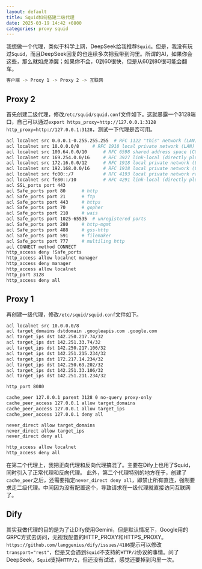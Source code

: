 ```yaml
---
layout: default
title: Squid如何搭建二级代理
date: 2025-03-19 14:42 +0800
categories: proxy squid
---
```


我想做一个代理，类似于科学上网，DeepSeek给我推荐`Squid`。但是，我没有玩过`Squid`，而且DeepSeek回复的也连续多次把我带到沟里。所谓的AI，如果你会这些，那么就如虎添翼；如果你不会，0到60很快，但是从60到80很可能会翻车。


```bash
客户端 -> Proxy 1 -> Proxy 2 -> 互联网
```

## Proxy 2

首先创建二级代理，修改`/etc/squid/squid.conf`文件如下。这就暴露一个3128端口，自己可以通过`export https_proxy=http://127.0.0.1:3128 http_proxy=http://127.0.0.1:3128`，测试一下代理是否可用。


```bash
acl localnet src 0.0.0.1-0.255.255.255	# RFC 1122 "this" network (LAN)
acl localnet src 10.0.0.0/8		# RFC 1918 local private network (LAN)
acl localnet src 100.64.0.0/10		# RFC 6598 shared address space (CGN)
acl localnet src 169.254.0.0/16 	# RFC 3927 link-local (directly plugged) machines
acl localnet src 172.16.0.0/12		# RFC 1918 local private network (LAN)
acl localnet src 192.168.0.0/16		# RFC 1918 local private network (LAN)
acl localnet src fc00::/7       	# RFC 4193 local private network range
acl localnet src fe80::/10      	# RFC 4291 link-local (directly plugged) machines
acl SSL_ports port 443
acl Safe_ports port 80		# http
acl Safe_ports port 21		# ftp
acl Safe_ports port 443		# https
acl Safe_ports port 70		# gopher
acl Safe_ports port 210		# wais
acl Safe_ports port 1025-65535	# unregistered ports
acl Safe_ports port 280		# http-mgmt
acl Safe_ports port 488		# gss-http
acl Safe_ports port 591		# filemaker
acl Safe_ports port 777		# multiling http
acl CONNECT method CONNECT
http_access deny !Safe_ports
http_access allow localnet manager
http_access deny manager
http_access allow localnet
http_port 3128
http_access deny all
```

## Proxy 1

再创建一级代理，修改`/etc/squid/squid.conf`文件如下。

```bash
acl localnet src 10.0.0.0/8
acl target_domains dstdomain .googleapis.com .google.com
acl target_ips dst 142.250.217.74/32
acl target_ips dst 142.251.33.74/32
acl target_ips dst 142.250.217.106/32
acl target_ips dst 142.251.215.234/32
acl target_ips dst 172.217.14.234/32
acl target_ips dst 142.250.69.202/32
acl target_ips dst 142.251.33.106/32
acl target_ips dst 142.251.211.234/32

http_port 8080

cache_peer 127.0.0.1 parent 3128 0 no-query proxy-only
cache_peer_access 127.0.0.1 allow target_domains
cache_peer_access 127.0.0.1 allow target_ips
cache_peer_access 127.0.0.1 deny all

never_direct allow target_domains
never_direct allow target_ips
never_direct deny all

http_access allow localnet
http_access deny all
```

在第二个代理上，我把正向代理和反向代理搞混了。主要在Dify上也用了Squid，同时引入了正常代理和反向代理。
此外，第二个代理特别的地方在于，创建了`cache_peer`之后，还需要指定`never_direct deny all`，即禁止所有直连，强制要求走二级代理。中间因为没有配置这个，导致请求在一级代理就直接访问互联网了。


## Dify

其实我做代理的目的是为了让Dify使用Gemini，但是默认情况下，Google用的GRPC方式去访问，无视我配置的HTTP_PROXY和HTTPS_PROXY。`https://github.com/langgenius/dify/issues/4186`提示可以修改`transport="rest"`，但是又会遇到`Squid`不支持的`HTTP/2`协议的事情。问了DeepSeek，`Squid`支持`HTTP/2`，但还没有试过，感觉还要掉到沟里一次。